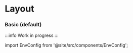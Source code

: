 # Layout

### Basic (default)

:::info
Work in progress
:::

import EnvConfig from '@site/src/components/EnvConfig';

<EnvConfig name="LAYOUT|OPEN_NEW_TAB|HIGHLIGHT_UPDATED" init="basic|false|true" values="basic,popup,full|true,false|true,false" desc="|Open file in a new tab.|When a file has been changed in the last 48 hours its last modified date gets bold." flags="e|" versions="3.0|3.2|2.0"/>
